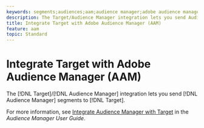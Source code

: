```yaml
---
keywords: segments;audiences;aam;audience manager;adobe audience manager;integrate;integration
description: The Target/Audience Manager integration lets you send Audience Manager segments to Adobe Target
title: Integrate Target with Adobe Audience Manager (AAM)
feature: aam
topic: Standard
---
```


# Integrate Target with Adobe Audience Manager (AAM)

The [!DNL Target]/[!DNL Audience Manager] integration lets you send [!DNL Audience Manager] segments to [!DNL Target].

For more information, see [Integrate Audience Manager with Target](https://experienceleague.adobe.com/docs/audience-manager/user-guide/implementation-integration-guides/integration-other-solutions/aam-target-integration.html) in the *Audience Manager User Guide*.
